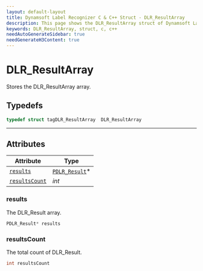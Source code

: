 ```yaml
---
layout: default-layout
title: Dynamsoft Label Recognizer C & C++ Struct - DLR_ResultArray
description: This page shows the DLR_ResultArray struct of Dynamsoft Label Recognizer for C & C++ Language.
keywords: DLR_ResultArray, struct, c, c++
needAutoGenerateSidebar: true
needGenerateH3Content: true
---
```


# DLR_ResultArray
Stores the DLR_ResultArray array.  

## Typedefs

```cpp
typedef struct tagDLR_ResultArray  DLR_ResultArray
```  
  
---
  

## Attributes
  
| Attribute | Type |
|---------- | ---- |
| [`results`](#results) | [`PDLR_Result`](dlr-result.md)\* |
| [`resultsCount`](#resultscount) | *int* |



### results
The DLR_Result array.
```cpp
PDLR_Result* results
```

### resultsCount
The total count of DLR_Result.
```cpp
int resultsCount
```
